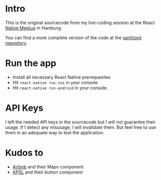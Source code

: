 # Intro
This is the original sourcecode from my live-coding session at the React [Native Meetup](https://www.meetup.com/de-DE/Hamburg-React-js-Meetup/events/234290419/) in Hamburg.

You can find a more complete version of the code at the [sanitized repository](https://github.com/AppWithUs/rnmeetup-25102016).


# Run the app
- Install all necessary React Native prerequesites
- Hit ```react-native run-ios``` in your console.
- Hit ```react-native run-android``` in your console.


# API Keys
I left the needed API keys in the sourcecode but I will not guarantee their usage. If I detect any misusage, I will invalidate them. But feel free to use them in an adequate way to test the application.

# Kudos to
- [Airbnb](https://github.com/airbnb/react-native-maps) and their Maps component
- [APSL](https://github.com/APSL/react-native-button) and their button component
